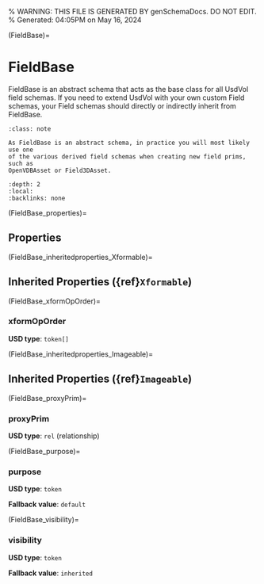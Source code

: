 % WARNING: THIS FILE IS GENERATED BY genSchemaDocs. DO NOT EDIT.
% Generated: 04:05PM on May 16, 2024


(FieldBase)=
# FieldBase

FieldBase is an abstract schema that acts as the
base class for all UsdVol field schemas. If you need to extend UsdVol with your
own custom Field schemas, your Field schemas should directly or indirectly
inherit from FieldBase.

```{admonition} Don't Create FieldBase Prims Directly
:class: note

As FieldBase is an abstract schema, in practice you will most likely use one
of the various derived field schemas when creating new field prims, such as 
OpenVDBAsset or Field3DAsset.
```

```{contents}
:depth: 2
:local:
:backlinks: none
```

(FieldBase_properties)=

## Properties

(FieldBase_inheritedproperties_Xformable)=

## Inherited Properties ({ref}`Xformable`)

(FieldBase_xformOpOrder)=

### xformOpOrder

**USD type**: `token[]`



(FieldBase_inheritedproperties_Imageable)=

## Inherited Properties ({ref}`Imageable`)

(FieldBase_proxyPrim)=

### proxyPrim

**USD type**: `rel` (relationship)



(FieldBase_purpose)=

### purpose

**USD type**: `token`

**Fallback value**: `default`



(FieldBase_visibility)=

### visibility

**USD type**: `token`

**Fallback value**: `inherited`


